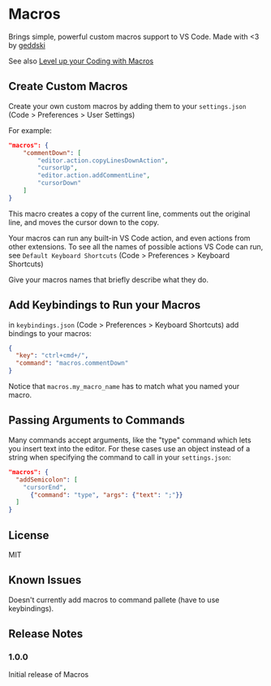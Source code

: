 # Macros

Brings simple, powerful custom macros support to VS Code.
Made with <3 by [geddski](http://gedd.ski)

See also [Level up your Coding with Macros](http://gedd.ski/post/level-up-coding-with-macros/) 

## Create Custom Macros

Create your own custom macros by adding them to your `settings.json` (Code > Preferences > User Settings)

For example:

```json
"macros": {
    "commentDown": [
        "editor.action.copyLinesDownAction",
        "cursorUp",
        "editor.action.addCommentLine",
        "cursorDown"
    ]
}
```

This macro creates a copy of the current line, comments out the original line, and moves the cursor down to the copy.

Your macros can run any built-in VS Code action, and even actions from other extensions. 
To see all the names of possible actions VS Code can run, see `Default Keyboard Shortcuts` (Code > Preferences > Keyboard Shortcuts) 

Give your macros names that briefly describe what they do.

## Add Keybindings to Run your Macros

in `keybindings.json` (Code > Preferences > Keyboard Shortcuts) add bindings to your macros:

```json
{
  "key": "ctrl+cmd+/",
  "command": "macros.commentDown"
}
```

Notice that `macros.my_macro_name` has to match what you named your macro. 

## Passing Arguments to Commands

Many commands accept arguments, like the "type" command which lets you insert text into the editor. For these cases use an object instead of a string when specifying the command to call in your `settings.json`:

```json
"macros": {
  "addSemicolon": [
    "cursorEnd",
      {"command": "type", "args": {"text": ";"}}
  ]
}
```

## License
MIT

## Known Issues

Doesn't currently add macros to command pallete (have to use keybindings).


## Release Notes

### 1.0.0

Initial release of Macros